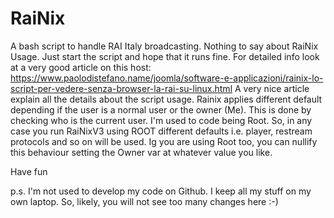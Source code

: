 # RaiNix
A bash script to handle RAI Italy broadcasting.
Nothing to say about RaiNix Usage.
Just start the script and hope that it runs fine.
For detailed info look at a very good article on this host: 
https://www.paolodistefano.name/joomla/software-e-applicazioni/rainix-lo-script-per-vedere-senza-browser-la-rai-su-linux.html
A very nice article explain all the details about the script usage.
Rainix applies different default depending if the user is a normal user or the owner (Me).
This is done by checking who is the current user. I'm used to code being Root.
So, in any case you run RaiNixV3 using ROOT different defaults i.e. player, restream protocols and so on
will be used. Ig you are using Root too, you can nullify this behaviour setting the Owner var at whatever value you like.

Have fun

p.s. I'm not used to develop my code on Github. I keep all my stuff on my own laptop.
So, likely, you will not see too many changes here :-)
